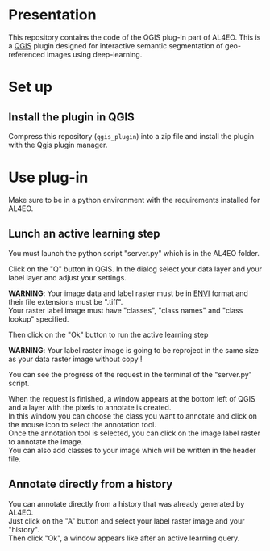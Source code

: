 # Presentation
This repository contains the code of the QGIS plug-in part of AL4EO. This is a
[QGIS](https://www.qgis.org/en/site/) plugin designed for interactive semantic 
segmentation of geo-referenced images using deep-learning. 

# Set up

## Install the plugin in QGIS
Compress this repository (`qgis_plugin`) into a zip file and install the plugin with the Qgis plugin manager.

# Use plug-in
Make sure to be in a python environment with the requirements installed for AL4EO.

## Lunch an active learning step
You must launch the python script "server.py" which is in the AL4EO folder.

Click on the "Q" button in QGIS. 
In the dialog select your data layer and your label layer and adjust your settings.

<strong>WARNING</strong>: Your image data and label raster must be in [ENVI](https://www.l3harrisgeospatial.com/docs/enviimagefiles.html#:~:text=The%20ENVI%20image%20format%20is,an%20accompanying%20ASCII%20header%20file.) format
and their file extensions must be ".tiff".  
Your raster label image must have "classes", "class names" and "class lookup" specified.

Then click on the "Ok" button to run the active learning step 

<strong>WARNING</strong>: Your label raster image is going to be reproject in the same size as your data raster image
without copy ! 

You can see the progress of the request in the terminal of the "server.py" script.

When the request is finished, a window appears at the bottom left of QGIS and a layer with the pixels to annotate is created.  
In this window you can choose the class you want to annotate and click on the mouse icon to select the annotation tool.    
Once the annotation tool is selected, you can click on the image label raster to annotate the image.    
You can also add classes to your image which will be written in the header file.

## Annotate directly from a history

You can annotate directly from a history that was already generated by AL4EO.  
Just click on the "A" button and select your label raster image and your "history".  
Then click "Ok", a window appears like after an active learning query.
  






